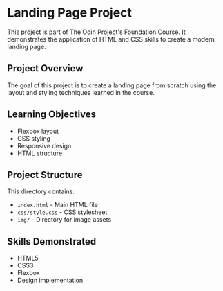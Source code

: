 # Landing Page Project

This project is part of The Odin Project's Foundation Course. It demonstrates the application of HTML and CSS skills to create a modern landing page.

## Project Overview
The goal of this project is to create a landing page from scratch using the layout and styling techniques learned in the course.

## Learning Objectives
- Flexbox layout
- CSS styling
- Responsive design
- HTML structure

## Project Structure
This directory contains:
- `index.html` - Main HTML file
- `css/style.css` - CSS stylesheet
- `img/` - Directory for image assets

## Skills Demonstrated
- HTML5
- CSS3
- Flexbox
- Design implementation